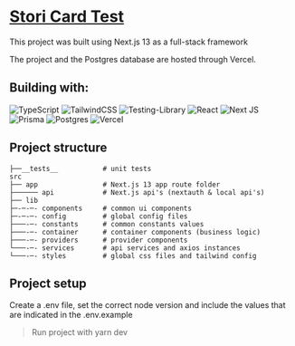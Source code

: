# [Stori Card Test](https://storicard-newsletter-test.vercel.app/)

This project was built using Next.js 13 as a full-stack framework

The project and the Postgres database are hosted through Vercel.

## Building with:

![TypeScript](https://img.shields.io/badge/typescript-%23007ACC.svg?style=for-the-badge&logo=typescript&logoColor=white)
![TailwindCSS](https://img.shields.io/badge/tailwindcss-%2338B2AC.svg?style=for-the-badge&logo=tailwind-css&logoColor=white)
![Testing-Library](https://img.shields.io/badge/-TestingLibrary-%23E33332?style=for-the-badge&logo=testing-library&logoColor=white)
![React](https://img.shields.io/badge/react-%2320232a.svg?style=for-the-badge&logo=react&logoColor=%2361DAFB)
![Next JS](https://img.shields.io/badge/Next-black?style=for-the-badge&logo=next.js&logoColor=**white**)
![Prisma](https://img.shields.io/badge/Prisma-3982CE?style=for-the-badge&logo=Prisma&logoColor=white)
![Postgres](https://img.shields.io/badge/postgres-%23316192.svg?style=for-the-badge&logo=postgresql&logoColor=white)
![Vercel](https://img.shields.io/badge/vercel-%23000000.svg?style=for-the-badge&logo=vercel&logoColor=white)

## Project structure

    ├──__tests__           # unit tests
    src
    ├── app                # Next.js 13 app route folder
    ├────── api            # Next.js api's (nextauth & local api's)
    ├── lib                
    ├─-─-─- components     # common ui components
    ├─-─-─- config         # global config files
    ├───-─- constants      # common constants values
    ├───-─- container      # container components (business logic)
    ├───-─- providers      # provider components
    └───-─- services       # api services and axios instances
    └───-─- styles         # global css files and tailwind config

## Project setup

Create a .env file, set the correct node version and include the values that are indicated in the .env.example

> Run project with yarn dev

